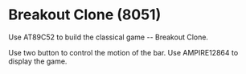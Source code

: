 Breakout Clone (8051)
==============

Use AT89C52 to build the classical game -- Breakout Clone. 

Use two button to control the motion of the bar. Use AMPIRE12864 to display the game.
